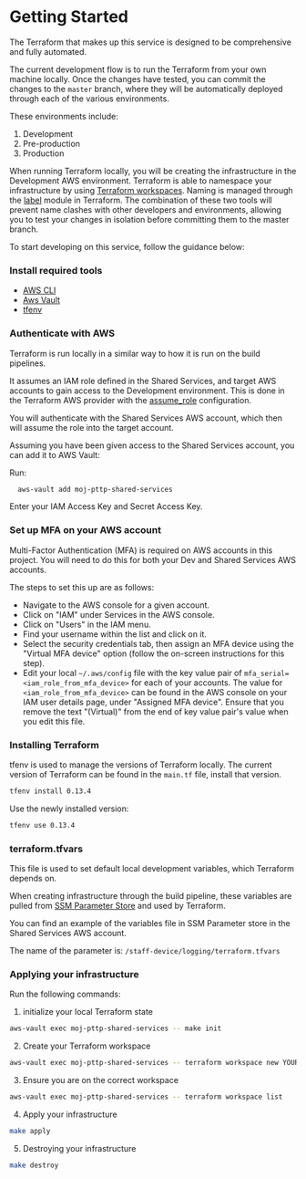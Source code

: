# Getting Started

The Terraform that makes up this service is designed to be comprehensive and fully automated.

The current development flow is to run the Terraform from your own machine locally. Once the changes have tested, you can commit the changes to the `master` branch, where they will be automatically deployed through each of the various environments.

These environments include:

1. Development
2. Pre-production
3. Production

When running Terraform locally, you will be creating the infrastructure in the Development AWS environment.
Terraform is able to namespace your infrastructure by using [Terraform workspaces](https://www.terraform.io/docs/state/workspaces.html). Naming is managed through the [label](https://github.com/cloudposse/terraform-null-label) module in Terraform. The combination of these two tools will prevent name clashes with other developers and environments, allowing you to test your changes in isolation before committing them to the master branch.

To start developing on this service, follow the guidance below:

### Install required tools

- [AWS CLI](https://aws.amazon.com/cli/)
- [Aws Vault](https://github.com/99designs/aws-vault) 
- [tfenv](https://github.com/tfutils/tfenv)

### Authenticate with AWS

Terraform is run locally in a similar way to how it is run on the build pipelines.

It assumes an IAM role defined in the Shared Services, and target AWS accounts to gain access to the Development environment.
This is done in the Terraform AWS provider with the [assume_role](https://support.hashicorp.com/hc/en-us/articles/360041289933-Using-AWS-AssumeRole-with-the-AWS-Terraform-Provider) configuration.

You will authenticate with the Shared Services AWS account, which then will assume the role into the target account.

Assuming you have been given access to the Shared Services account, you can add it to AWS Vault:

Run: 

```sh
  aws-vault add moj-pttp-shared-services
```

Enter your IAM Access Key and Secret Access Key.

### Set up MFA on your AWS account

Multi-Factor Authentication (MFA) is required on AWS accounts in this project. You will need to do this for both your Dev and Shared Services AWS accounts.

The steps to set this up are as follows:

- Navigate to the AWS console for a given account.
- Click on "IAM" under Services in the AWS console.
- Click on "Users" in the IAM menu.
- Find your username within the list and click on it.
- Select the security credentials tab, then assign an MFA device using the "Virtual MFA device" option (follow the on-screen instructions for this step).
- Edit your local `~/.aws/config` file with the key value pair of `mfa_serial=<iam_role_from_mfa_device>` for each of your accounts. The value for `<iam_role_from_mfa_device>` can be found in the AWS console on your IAM user details page, under "Assigned MFA device". Ensure that you remove the text "(Virtual)" from the end of key value pair's value when you edit this file.

### Installing Terraform

tfenv is used to manage the versions of Terraform locally.
The current version of Terraform can be found in the `main.tf` file, install that version.

```sh
tfenv install 0.13.4
```

Use the newly installed version:

```sh
tfenv use 0.13.4
```

### terraform.tfvars

This file is used to set default local development variables, which Terraform depends on.

When creating infrastructure through the build pipeline, these variables are pulled from [SSM Parameter Store](https://docs.aws.amazon.com/systems-manager/latest/userguide/systems-manager-parameter-store.html) and used by Terraform.

You can find an example of the variables file in SSM Parameter store in the Shared Services AWS account.

The name of the parameter is: `/staff-device/logging/terraform.tfvars`

### Applying your infrastructure

Run the following commands:

1. initialize your local Terraform state

```sh
aws-vault exec moj-pttp-shared-services -- make init
```

2. Create your Terraform workspace

```sh
aws-vault exec moj-pttp-shared-services -- terraform workspace new YOUR_UNIQUE_WORKSPACE_NAME
```

3. Ensure you are on the correct workspace

```sh
aws-vault exec moj-pttp-shared-services -- terraform workspace list
```

4. Apply your infrastructure

```sh
make apply
```

5. Destroying your infrastructure

```sh
make destroy
```
